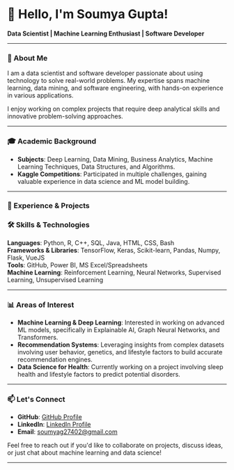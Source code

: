 # 👋 Hello, I'm Soumya Gupta!

**Data Scientist | Machine Learning Enthusiast | Software Developer**

---

### 🚀 About Me

I am a data scientist and software developer passionate about using technology to solve real-world problems. My expertise spans machine learning, data mining, and software engineering, with hands-on experience in various applications. 

I enjoy working on complex projects that require deep analytical skills and innovative problem-solving approaches.

---

### 🎓 Academic Background

- **Subjects**: Deep Learning, Data Mining, Business Analytics, Machine Learning Techniques, Data Structures, and Algorithms.
- **Kaggle Competitions**: Participated in multiple challenges, gaining valuable experience in data science and ML model building.

---

### 💼 Experience & Projects


### 🛠️ Skills & Technologies

**Languages**: Python, R, C++, SQL, Java, HTML, CSS, Bash  
**Frameworks & Libraries**: TensorFlow, Keras, Scikit-learn, Pandas, Numpy, Flask, VueJS  
**Tools**: GitHub, Power BI, MS Excel/Spreadsheets  
**Machine Learning**: Reinforcement Learning, Neural Networks, Supervised Learning, Unsupervised Learning

---

### 📊 Areas of Interest

- **Machine Learning & Deep Learning**: Interested in working on advanced ML models, specifically in Explainable AI, Graph Neural Networks, and Transformers.
- **Recommendation Systems**: Leveraging insights from complex datasets involving user behavior, genetics, and lifestyle factors to build accurate recommendation engines.
- **Data Science for Health**: Currently working on a project involving sleep health and lifestyle factors to predict potential disorders.

---

### 📫 Let's Connect

- **GitHub**: [GitHub Profile](https://github.com/Soumya0927)
- **LinkedIn**: [LinkedIn Profile](https://www.linkedin.com/in/soumyag09)
- **Email**: soumyag27402@gmail.com

Feel free to reach out if you'd like to collaborate on projects, discuss ideas, or just chat about machine learning and data science!

---
